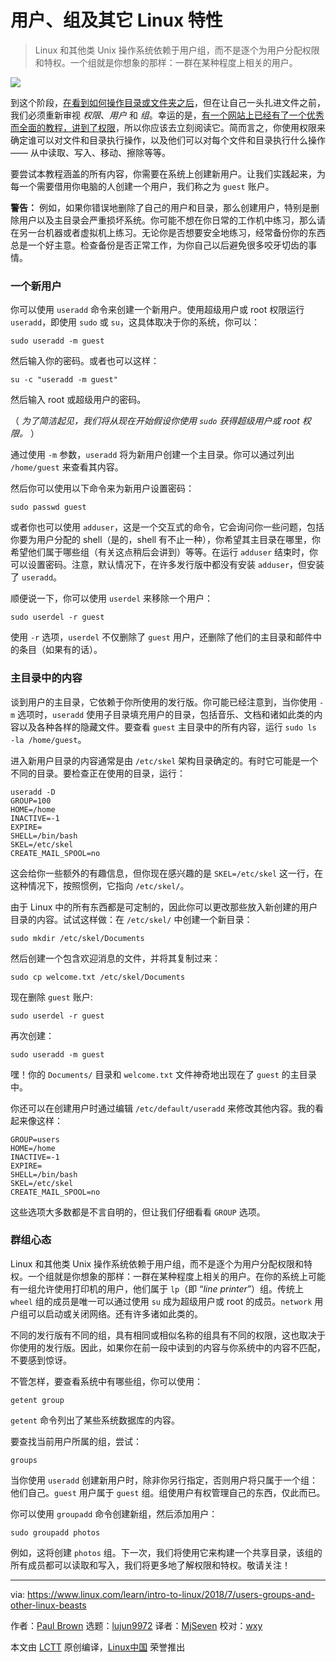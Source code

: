 用户、组及其它 Linux 特性 
======

> Linux 和其他类 Unix 操作系统依赖于用户组，而不是逐个为用户分配权限和特权。一个组就是你想象的那样：一群在某种程度上相关的用户。

![](https://www.linux.com/sites/lcom/files/styles/rendered_file/public/flamingo-2458782_1920.jpg?itok=_gkzGGx5)

到这个阶段，[在看到如何操作目录或文件夹之后][1]，但在让自己一头扎进文件之前，我们必须重新审视 _权限_、_用户_ 和 _组_。幸运的是，[有一个网站上已经有了一个优秀而全面的教程，讲到了权限][2]，所以你应该去立刻阅读它。简而言之，你使用权限来确定谁可以对文件和目录执行操作，以及他们可以对每个文件和目录执行什么操作 —— 从中读取、写入、移动、擦除等等。

要尝试本教程涵盖的所有内容，你需要在系统上创建新用户。让我们实践起来，为每一个需要借用你电脑的人创建一个用户，我们称之为 `guest` 账户。

**警告：** 例如，如果你错误地删除了自己的用户和目录，那么创建用户，特别是删除用户以及主目录会严重损坏系统。你可能不想在你日常的工作机中练习，那么请在另一台机器或者虚拟机上练习。无论你是否想要安全地练习，经常备份你的东西总是一个好主意。检查备份是否正常工作，为你自己以后避免很多咬牙切齿的事情。

### 一个新用户

你可以使用 `useradd` 命令来创建一个新用户。使用超级用户或 root 权限运行 `useradd`，即使用 `sudo` 或 `su`，这具体取决于你的系统，你可以： 

```
sudo useradd -m guest
```

然后输入你的密码。或者也可以这样：

```
su -c "useradd -m guest"
```

然后输入 root 或超级用户的密码。

（ _为了简洁起见，我们将从现在开始假设你使用 `sudo` 获得超级用户或 root 权限。_ ）

通过使用 `-m` 参数，`useradd` 将为新用户创建一个主目录。你可以通过列出 `/home/guest` 来查看其内容。

然后你可以使用以下命令来为新用户设置密码：

```
sudo passwd guest
```

或者你也可以使用 `adduser`，这是一个交互式的命令，它会询问你一些问题，包括你要为用户分配的 shell（是的，shell 有不止一种），你希望其主目录在哪里，你希望他们属于哪些组（有关这点稍后会讲到）等等。在运行 `adduser` 结束时，你可以设置密码。注意，默认情况下，在许多发行版中都没有安装 `adduser`，但安装了 `useradd`。

顺便说一下，你可以使用 `userdel` 来移除一个用户：

```
sudo userdel -r guest
```

使用 `-r` 选项，`userdel` 不仅删除了 `guest` 用户，还删除了他们的主目录和邮件中的条目（如果有的话）。

### 主目录中的内容

谈到用户的主目录，它依赖于你所使用的发行版。你可能已经注意到，当你使用 `-m` 选项时，`useradd` 使用子目录填充用户的目录，包括音乐、文档和诸如此类的内容以及各种各样的隐藏文件。要查看 `guest` 主目录中的所有内容，运行 `sudo ls -la /home/guest`。

进入新用户目录的内容通常是由 `/etc/skel` 架构目录确定的。有时它可能是一个不同的目录。要检查正在使用的目录，运行：

```
useradd -D
GROUP=100
HOME=/home
INACTIVE=-1
EXPIRE=
SHELL=/bin/bash
SKEL=/etc/skel
CREATE_MAIL_SPOOL=no
```

这会给你一些额外的有趣信息，但你现在感兴趣的是 `SKEL=/etc/skel` 这一行，在这种情况下，按照惯例，它指向 `/etc/skel/`。

由于 Linux 中的所有东西都是可定制的，因此你可以更改那些放入新创建的用户目录的内容。试试这样做：在 `/etc/skel/` 中创建一个新目录：

```
sudo mkdir /etc/skel/Documents
```

然后创建一个包含欢迎消息的文件，并将其复制过来：

```
sudo cp welcome.txt /etc/skel/Documents
```

现在删除 `guest` 账户:

```
sudo userdel -r guest
```

再次创建：

```
sudo useradd -m guest
```

嘿！你的 `Documents/` 目录和 `welcome.txt` 文件神奇地出现在了 `guest` 的主目录中。

你还可以在创建用户时通过编辑 `/etc/default/useradd` 来修改其他内容。我的看起来像这样：

```
GROUP=users
HOME=/home
INACTIVE=-1
EXPIRE=
SHELL=/bin/bash
SKEL=/etc/skel
CREATE_MAIL_SPOOL=no
```

这些选项大多数都是不言自明的，但让我们仔细看看 `GROUP` 选项。

### 群组心态

Linux 和其他类 Unix 操作系统依赖于用户组，而不是逐个为用户分配权限和特权。一个组就是你想象的那样：一群在某种程度上相关的用户。在你的系统上可能有一组允许使用打印机的用户，他们属于 `lp`（即 “_line printer_”）组。传统上 `wheel` 组的成员是唯一可以通过使用 `su` 成为超级用户或 root 的成员。`network` 用户组可以启动或关闭网络。还有许多诸如此类的。

不同的发行版有不同的组，具有相同或相似名称的组具有不同的权限，这也取决于你使用的发行版。因此，如果你在前一段中读到的内容与你系统中的内容不匹配，不要感到惊讶。

不管怎样，要查看系统中有哪些组，你可以使用：

```
getent group
```

`getent` 命令列出了某些系统数据库的内容。

要查找当前用户所属的组，尝试：

```
groups
```

当你使用 `useradd` 创建新用户时，除非你另行指定，否则用户将只属于一个组：他们自己。`guest` 用户属于 `guest` 组。组使用户有权管理自己的东西，仅此而已。

你可以使用 `groupadd` 命令创建新组，然后添加用户：

```
sudo groupadd photos
```

例如，这将创建 `photos` 组。下一次，我们将使用它来构建一个共享目录，该组的所有成员都可以读取和写入，我们将更多地了解权限和特权。敬请关注！


--------------------------------------------------------------------------------

via: https://www.linux.com/learn/intro-to-linux/2018/7/users-groups-and-other-linux-beasts

作者：[Paul Brown][a]
选题：[lujun9972](https://github.com/lujun9972)
译者：[MjSeven](https://github.com/MjSeven)
校对：[wxy](https://github.com/wxy)

本文由 [LCTT](https://github.com/LCTT/TranslateProject) 原创编译，[Linux中国](https://linux.cn/) 荣誉推出

[a]:https://www.linux.com/users/bro66
[1]:https://linux.cn/article-10066-1.html
[2]:https://www.linux.com/learn/understanding-linux-file-permissions
[3]:https://training.linuxfoundation.org/linux-courses/system-administration-training/introduction-to-linux
